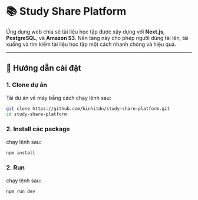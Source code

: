 # 📚 Study Share Platform

Ứng dụng web chia sẻ tài liệu học tập được xây dựng với **Next.js**, **PostgreSQL**, và **Amazon S3**. Nền tảng này cho phép người dùng tải lên, tải xuống và tìm kiếm tài liệu học tập một cách nhanh chóng và hiệu quả.

---

## 📂 Hướng dẫn cài đặt

### 1. Clone dự án
Tải dự án về máy bằng cách chạy lệnh sau:
```bash
git clone https://github.com/binhitdn/study-share-platform.git
cd study-share-platform
```
### 2. Install các package
 chạy lệnh sau:
```bash
npm install
```
### 2. Run
 chạy lệnh sau:
```bash
npm run dev
```









